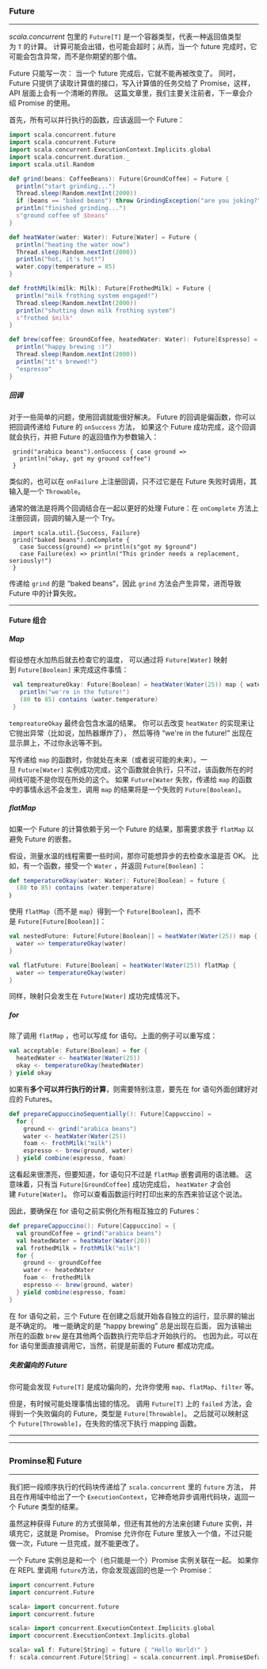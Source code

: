 ### Future

---

*scala.concurrent* 包里的 `Future[T]` 是一个容器类型，代表一种返回值类型为 `T` 的计算。 计算可能会出错，也可能会超时；从而，当一个 future 完成时，它可能会包含异常，而不是你期望的那个值。

Future 只能写一次： 当一个 future 完成后，它就不能再被改变了。 同时，Future 只提供了读取计算值的接口，写入计算值的任务交给了 Promise，这样，API 层面上会有一个清晰的界限。 这篇文章里，我们主要关注前者，下一章会介绍 Promise 的使用。

首先，所有可以并行执行的函数，应该返回一个 Future：

```scala
import scala.concurrent.future
import scala.concurrent.Future
import scala.concurrent.ExecutionContext.Implicits.global
import scala.concurrent.duration._
import scala.util.Random

def grind(beans: CoffeeBeans): Future[GroundCoffee] = Future {
  println("start grinding...")
  Thread.sleep(Random.nextInt(2000))
  if (beans == "baked beans") throw GrindingException("are you joking?")
  println("finished grinding...")
  s"ground coffee of $beans"
}

def heatWater(water: Water): Future[Water] = Future {
  println("heating the water now")
  Thread.sleep(Random.nextInt(2000))
  println("hot, it's hot!")
  water.copy(temperature = 85)
}

def frothMilk(milk: Milk): Future[FrothedMilk] = Future {
  println("milk frothing system engaged!")
  Thread.sleep(Random.nextInt(2000))
  println("shutting down milk frothing system")
  s"frothed $milk"
}

def brew(coffee: GroundCoffee, heatedWater: Water): Future[Espresso] = Future {
  println("happy brewing :)")
  Thread.sleep(Random.nextInt(2000))
  println("it's brewed!")
  "espresso"
}
```

##### 回调

对于一些简单的问题，使用回调就能很好解决。 Future 的回调是偏函数，你可以把回调传递给 Future 的 `onSuccess` 方法， 如果这个 Future 成功完成，这个回调就会执行，并把 Future 的返回值作为参数输入：

```
 grind("arabica beans").onSuccess { case ground =>
   println("okay, got my ground coffee")
 }

```

类似的，也可以在 `onFailure` 上注册回调，只不过它是在 Future 失败时调用，其输入是一个 `Throwable`。

通常的做法是将两个回调结合在一起以更好的处理 Future：在 `onComplete` 方法上注册回调，回调的输入是一个 Try。

```
 import scala.util.{Success, Failure}
 grind("baked beans").onComplete {
   case Success(ground) => println(s"got my $ground")
   case Failure(ex) => println("This grinder needs a replacement, seriously!")
 }

```

传递给 `grind` 的是 “baked beans”，因此 `grind` 方法会产生异常，进而导致 Future 中的计算失败。

---

#### Future 组合

##### Map

假设想在水加热后就去检查它的温度， 可以通过将 `Future[Water]` 映射到 `Future[Boolean]` 来完成这件事情：

```scala
 val tempreatureOkay: Future[Boolean] = heatWater(Water(25)) map { water =>
   println("we're in the future!")
   (80 to 85) contains (water.temperature)
 }
```

`tempreatureOkay` 最终会包含水温的结果。 你可以去改变 `heatWater` 的实现来让它抛出异常（比如说，加热器爆炸了）， 然后等待 “we're in the future!” 出现在显示屏上，不过你永远等不到。

写传递给 `map` 的函数时，你就处在未来（或者说可能的未来）。一旦 `Future[Water]` 实例成功完成，这个函数就会执行，只不过，该函数所在的时间线可能不是你现在所处的这个。 如果 `Future[Water` 失败，传递给 `map` 的函数中的事情永远不会发生，调用 `map` 的结果将是一个失败的 `Future[Boolean]`。

##### flatMap

如果一个 Future 的计算依赖于另一个 Future 的结果，那需要求救于 `flatMap` 以避免 Future 的嵌套。

假设，测量水温的线程需要一些时间，那你可能想异步的去检查水温是否 OK。 比如，有一个函数，接受一个 `Water` ，并返回 `Future[Boolean]` ：

```scala
def temperatureOkay(water: Water): Future[Boolean] = future {
  (80 to 85) contains (water.temperature)
｝
```

使用 `flatMap`（而不是 `map`）得到一个 `Future[Boolean]`，而不是 `Future[Future[Boolean]]`：

```scala
val nestedFuture: Future[Future[Boolean]] = heatWater(Water(25)) map {
  water => temperatureOkay(water)
}

val flatFuture: Future[Boolean] = heatWater(Water(25)) flatMap {
  water => temperatureOkay(water)
}
```

同样，映射只会发生在 `Future[Water]` 成功完成情况下。

##### for

除了调用 `flatMap` ，也可以写成 for 语句。上面的例子可以重写成：

```scala
val acceptable: Future[Boolean] = for {
  heatedWater <- heatWater(Water(25))
  okay <- temperatureOkay(heatedWater)
} yield okay
```

如果有**多个可以并行执行的计算**，则需要特别注意，要先在 for 语句外面创建好对应的 Futures。

```scala
def prepareCappuccinoSequentially(): Future[Cappuccino] =
  for {
    ground <- grind("arabica beans")
    water <- heatWater(Water(25))
    foam <- frothMilk("milk")
    espresso <- brew(ground, water)
  } yield combine(espresso, foam)
```

这看起来很漂亮，但要知道，for 语句只不过是 `flatMap` 嵌套调用的语法糖。 这意味着，只有当 `Future[GroundCoffee]` 成功完成后， `heatWater` 才会创建 `Future[Water]`。 你可以查看函数运行时打印出来的东西来验证这个说法。

因此，要确保在 for 语句之前实例化所有相互独立的 Futures：

```scala
def prepareCappuccino(): Future[Cappuccino] = {
  val groundCoffee = grind("arabica beans")
  val heatedWater = heatWater(Water(20))
  val frothedMilk = frothMilk("milk")
  for {
    ground <- groundCoffee
    water <- heatedWater
    foam <- frothedMilk
    espresso <- brew(ground, water)
  } yield combine(espresso, foam)
}
```

在 for 语句之前，三个 Future 在创建之后就开始各自独立的运行，显示屏的输出是不确定的。 唯一能确定的是 “happy brewing” 总是出现在后面， 因为该输出所在的函数 `brew` 是在其他两个函数执行完毕后才开始执行的。 也因为此，可以在 for 语句里面直接调用它，当然，前提是前面的 Future 都成功完成。

##### 失败偏向的 Future

你可能会发现 `Future[T]` 是成功偏向的，允许你使用 `map`、`flatMap`、`filter` 等。

但是，有时候可能处理事情出错的情况。 调用 `Future[T]` 上的 `failed` 方法，会得到一个失败偏向的 Future，类型是 `Future[Throwable]`。 之后就可以映射这个 `Future[Throwable]`，在失败的情况下执行 mapping 函数。

---

---

### Prominse和 Future

---

我们把一段顺序执行的代码块传递给了 `scala.concurrent` 里的 `future` 方法， 并且在作用域中给出了一个 `ExecutionContext`，它神奇地异步调用代码块，返回一个 Future 类型的结果。

虽然这种获得 Future 的方式很简单，但还有其他的方法来创建 Future 实例，并填充它，这就是 Promise。 Promise 允许你在 Future 里放入一个值，不过只能做一次，Future 一旦完成，就不能更改了。

一个 Future 实例总是和一个（也只能是一个）Promise 实例关联在一起。 如果你在 REPL 里调用 `future`方法，你会发现返回的也是一个 Promise：

```scala
import concurrent.Future
import concurrent.Future

scala> import concurrent.future
import concurrent.future

scala> import concurrent.ExecutionContext.Implicits.global
import concurrent.ExecutionContext.Implicits.global

scala> val f: Future[String] = future { "Hello World!" }
f: scala.concurrent.Future[String] = scala.concurrent.impl.Promise$DefaultPromise@2b509249
```

